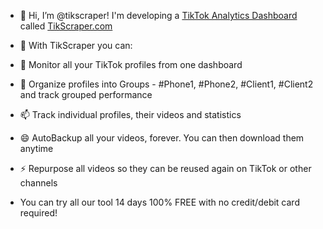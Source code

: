 - 👋 Hi, I’m @tikscraper! I'm developing a [TikTok Analytics Dashboard](tikscraper.com) called [TikScraper.com](tikscraper.com)
- 👀 With TikScraper you can:
- 🌱 Monitor all your TikTok profiles from one dashboard
- 💞️ Organize profiles into Groups - #Phone1, #Phone2, #Client1, #Client2 and track grouped performance
- 📫 Track individual profiles, their videos and statistics
- 😄 AutoBackup all your videos, forever. You can then download them anytime
- ⚡ Repurpose all videos so they can be reused again on TikTok or other channels

- You can try all our tool 14 days 100% FREE with no credit/debit card required!
<!---
tikscraper/tikscraper is a ✨ special ✨ repository because its `README.md` (this file) appears on your GitHub profile.
You can click the Preview link to take a look at your changes.
--->
